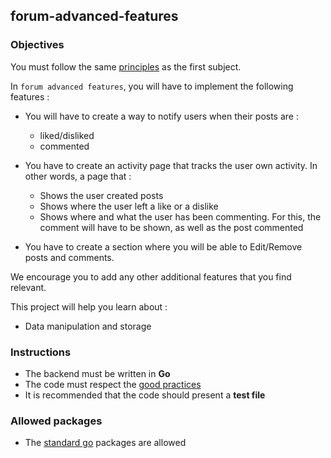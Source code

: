 ## forum-advanced-features

### Objectives

You must follow the same [principles](https://public.01-edu.org/subjects/forum/forum.en) as the first subject.

In `forum advanced features`, you will have to implement the following features :

- You will have to create a way to notify users when their posts are :

  - liked/disliked
  - commented

- You have to create an activity page that tracks the user own activity. In other words, a page that :

  - Shows the user created posts
  - Shows where the user left a like or a dislike
  - Shows where and what the user has been commenting. For this, the comment will have to be shown, as well as the post commented

- You have to create a section where you will be able to Edit/Remove posts and comments.

We encourage you to add any other additional features that you find relevant.

This project will help you learn about :

- Data manipulation and storage

### Instructions

- The backend must be written in **Go**
- The code must respect the [good practices](https://public.01-edu.org/subjects/good-practices.en)
- It is recommended that the code should present a **test file**

### Allowed packages

- The [standard go](https://golang.org/pkg/) packages are allowed

